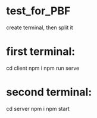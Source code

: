 # test_for_PBF
create terminal, then split it

# first terminal:
cd client
npm i
npm run serve

# second terminal:
cd server
npm i
npm start
